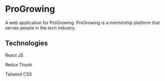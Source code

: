 # ProGrowing

A web application for ProGrowing. ProGrowing is a mentorship platform that serves people in the tech industry.
## Technologies

React JS

Redux Thunk

Tailwind CSS


